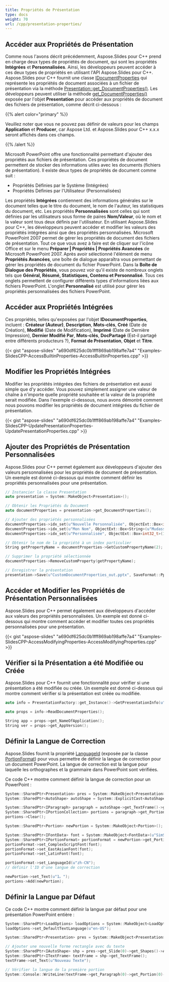 ```yaml
---
title: Propriétés de Présentation
type: docs
weight: 70
url: /cpp/presentation-properties/
---
```


## **Accéder aux Propriétés de Présentation**
Comme nous l'avons décrit précédemment, Aspose.Slides pour C++ prend en charge deux types de propriétés de document, qui sont les propriétés **Intégrées** et **Personnalisées**. Ainsi, les développeurs peuvent accéder à ces deux types de propriétés en utilisant l'API Aspose.Slides pour C++. Aspose.Slides pour C++ fournit une classe [IDocumentProperties](https://reference.aspose.com/slides/cpp/class/aspose.slides.i_document_properties) qui représente les propriétés de document associées à un fichier de présentation via la méthode [Presentation::get_DocumentProperties()](https://reference.aspose.com/slides/cpp/class/aspose.slides.presentation#a40a03eb17a9904ff80063f6df714c402). Les développeurs peuvent utiliser la méthode [get_DocumentProperties()](https://reference.aspose.com/slides/cpp/class/aspose.slides.presentation#a40a03eb17a9904ff80063f6df714c402) exposée par l'objet **Presentation** pour accéder aux propriétés de document des fichiers de présentation, comme décrit ci-dessous :

{{% alert color="primary" %}} 

Veuillez noter que vous ne pouvez pas définir de valeurs pour les champs **Application** et **Producer**, car Aspose Ltd. et Aspose.Slides pour C++ x.x.x seront affichés dans ces champs.

{{% /alert %}} 

Microsoft PowerPoint offre une fonctionnalité permettant d'ajouter des propriétés aux fichiers de présentation. Ces propriétés de document permettent de stocker des informations utiles avec les documents (fichiers de présentation). Il existe deux types de propriétés de document comme suit :

- Propriétés Définies par le Système (Intégrées)
- Propriétés Définies par l'Utilisateur (Personnalisées)

Les propriétés **Intégrées** contiennent des informations générales sur le document telles que le titre du document, le nom de l'auteur, les statistiques du document, etc. Les propriétés **Personnalisées** sont celles qui sont définies par les utilisateurs sous forme de paires **Nom/Valeur**, où le nom et la valeur sont tous deux définis par l'utilisateur. En utilisant Aspose.Slides pour C++, les développeurs peuvent accéder et modifier les valeurs des propriétés intégrées ainsi que des propriétés personnalisées. Microsoft PowerPoint 2007 permet de gérer les propriétés de document des fichiers de présentation. Tout ce que vous avez à faire est de cliquer sur l'icône Office et sur le menu **Préparer | Propriétés | Propriétés Avancées** de Microsoft PowerPoint 2007. Après avoir sélectionné l'élément de menu **Propriétés Avancées**, une boîte de dialogue apparaîtra vous permettant de gérer les propriétés de document du fichier PowerPoint. Dans la **Boîte de Dialogue des Propriétés**, vous pouvez voir qu'il existe de nombreux onglets tels que **Général, Résumé, Statistiques, Contenu et Personnalisé**. Tous ces onglets permettent de configurer différents types d'informations liées aux fichiers PowerPoint. L'onglet **Personnalisé** est utilisé pour gérer les propriétés personnalisées des fichiers PowerPoint.

## **Accéder aux Propriétés Intégrées**
Ces propriétés, telles qu'exposées par l'objet **IDocumentProperties**, incluent : **Créateur (Auteur)**, **Description**, **Mots-clés**, **Créé** (Date de Création), **Modifié** (Date de Modification), **Imprimé** (Date de Dernière Impression), **Dernier Modifié Par**, **Mots-clés**, **DocPartagé** (Est-il partagé entre différents producteurs ?), **Format de Présentation**, **Objet** et **Titre**.

{{< gist "aspose-slides" "a690df625dc0b1fff869ab198affe7a4" "Examples-SlidesCPP-AccessBuiltinProperties-AccessBuiltinProperties.cpp" >}}
## **Modifier les Propriétés Intégrées**
Modifier les propriétés intégrées des fichiers de présentation est aussi simple que d'y accéder. Vous pouvez simplement assigner une valeur de chaîne à n'importe quelle propriété souhaitée et la valeur de la propriété serait modifiée. Dans l'exemple ci-dessous, nous avons démontré comment nous pouvons modifier les propriétés de document intégrées du fichier de présentation.

{{< gist "aspose-slides" "a690df625dc0b1fff869ab198affe7a4" "Examples-SlidesCPP-UpdatePresentationProperties-UpdatePresentationProperties.cpp" >}}

## **Ajouter des Propriétés de Présentation Personnalisées**
Aspose.Slides pour C++ permet également aux développeurs d'ajouter des valeurs personnalisées pour les propriétés de document de présentation. Un exemple est donné ci-dessous qui montre comment définir les propriétés personnalisées pour une présentation.

```cpp
// Instancier la classe Presentation
auto presentation = System::MakeObject<Presentation>();

// Obtenir les Propriétés du Document
auto documentProperties = presentation->get_DocumentProperties();

// Ajouter des propriétés personnalisées
documentProperties->idx_set(u"Nouvelle Personnalisée", ObjectExt::Box<int32_t>(12));
documentProperties->idx_set(u"Mon Nom", ObjectExt::Box<String>(u"Mudassir"));
documentProperties->idx_set(u"Personnalisée", ObjectExt::Box<int32_t>(124));

// Obtenir le nom de la propriété à un index particulier
String getPropertyName = documentProperties->GetCustomPropertyName(2);

// Supprimer la propriété sélectionnée
documentProperties->RemoveCustomProperty(getPropertyName);

// Enregistrer la présentation
presentation->Save(u"CustomDocumentProperties_out.pptx", SaveFormat::Pptx);
```

## **Accéder et Modifier les Propriétés de Présentation Personnalisées**
Aspose.Slides pour C++ permet également aux développeurs d'accéder aux valeurs des propriétés personnalisées. Un exemple est donné ci-dessous qui montre comment accéder et modifier toutes ces propriétés personnalisées pour une présentation.

{{< gist "aspose-slides" "a690df625dc0b1fff869ab198affe7a4" "Examples-SlidesCPP-AccessModifyingProperties-AccessModifyingProperties.cpp" >}}

## **Vérifier si la Présentation a été Modifiée ou Créée**
Aspose.Slides pour C++ fournit une fonctionnalité pour vérifier si une présentation a été modifiée ou créée. Un exemple est donné ci-dessous qui montre comment vérifier si la présentation est créée ou modifiée.

```cpp
auto info = PresentationFactory::get_Instance()->GetPresentationInfo(u"props.pptx");

auto props = info->ReadDocumentProperties();

String app = props->get_NameOfApplication();
String ver = props->get_AppVersion();
```

## **Définir la Langue de Correction**

Aspose.Slides fournit la propriété [LanguageId](https://reference.aspose.com/slides/cpp/aspose.slides/baseportionformat/set_languageid/) (exposée par la classe [PortionFormat](https://reference.aspose.com/slides/cpp/aspose.slides/portionformat/)) pour vous permettre de définir la langue de correction pour un document PowerPoint. La langue de correction est la langue pour laquelle les orthographes et la grammaire dans PowerPoint sont vérifiées.

Ce code C++ montre comment définir la langue de correction pour un PowerPoint :

```cpp
System::SharedPtr<Presentation> pres = System::MakeObject<Presentation>(pptxFileName);
System::SharedPtr<AutoShape> autoShape = System::ExplicitCast<AutoShape>(pres->get_Slide(0)->get_Shape(0));

System::SharedPtr<IParagraph> paragraph = autoShape->get_TextFrame()->get_Paragraph(0);
System::SharedPtr<IPortionCollection> portions = paragraph->get_Portions();
portions->Clear();

System::SharedPtr<Portion> newPortion = System::MakeObject<Portion>();

System::SharedPtr<IFontData> font = System::MakeObject<FontData>(u"SimSun");
System::SharedPtr<IPortionFormat> portionFormat = newPortion->get_PortionFormat();
portionFormat->set_ComplexScriptFont(font);
portionFormat->set_EastAsianFont(font);
portionFormat->set_LatinFont(font);

portionFormat->set_LanguageId(u"zh-CN");
// définir l'ID d'une langue de correction

newPortion->set_Text(u"1。");
portions->Add(newPortion);
```

## **Définir la Langue par Défaut**

Ce code C++ montre comment définir la langue par défaut pour une présentation PowerPoint entière :

```cpp
System::SharedPtr<LoadOptions> loadOptions = System::MakeObject<LoadOptions>();
loadOptions->set_DefaultTextLanguage(u"en-US");

System::SharedPtr<Presentation> pres = System::MakeObject<Presentation>(loadOptions);

// Ajouter une nouvelle forme rectangle avec du texte
System::SharedPtr<IAutoShape> shp = pres->get_Slide(0)->get_Shapes()->AddAutoShape(ShapeType::Rectangle, 50.0f, 50.0f, 150.0f, 50.0f);
System::SharedPtr<ITextFrame> textFrame = shp->get_TextFrame();
textFrame->set_Text(u"Nouveau Texte");

// Vérifier la langue de la première portion
System::Console::WriteLine(textFrame->get_Paragraph(0)->get_Portion(0)->get_PortionFormat()->get_LanguageId());
```